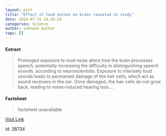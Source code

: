 ```yaml
---
layout: post
title: "Effect of loud noises on brain revealed in study"
date: 2014-07-31 14:25:24
categories: Science
author: unknown author
tags: []
---
```



#### Extract
>Prolonged exposure to loud noise alters how the brain processes speech, potentially increasing the difficulty in distinguishing speech sounds, according to neuroscientists. Exposure to intensely loud sounds leads to permanent damage of the hair cells, which act as sound receivers in the ear. Once damaged, the hair cells do not grow back, leading to noise-induced hearing loss....

#### Factsheet
>factsheet unavailable

[Visit Link](http://feeds.sciencedaily.com/~r/sciencedaily/~3/COaIM1b5gOg/140731102524.htm)

id:   28734
